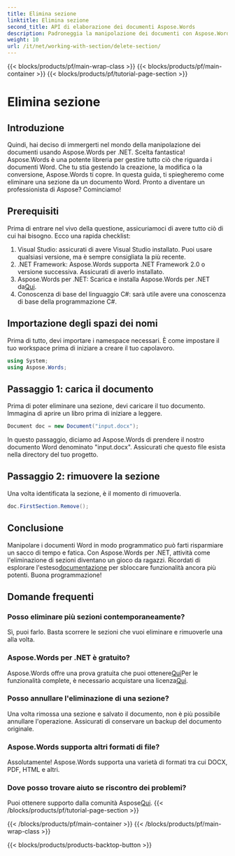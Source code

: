 ```yaml
---
title: Elimina sezione
linktitle: Elimina sezione
second_title: API di elaborazione dei documenti Aspose.Words
description: Padroneggia la manipolazione dei documenti con Aspose.Words per .NET. Scopri come eliminare sezioni dai documenti Word in pochi semplici passaggi.
weight: 10
url: /it/net/working-with-section/delete-section/
---
```


{{< blocks/products/pf/main-wrap-class >}}
{{< blocks/products/pf/main-container >}}
{{< blocks/products/pf/tutorial-page-section >}}

# Elimina sezione

## Introduzione

Quindi, hai deciso di immergerti nel mondo della manipolazione dei documenti usando Aspose.Words per .NET. Scelta fantastica! Aspose.Words è una potente libreria per gestire tutto ciò che riguarda i documenti Word. Che tu stia gestendo la creazione, la modifica o la conversione, Aspose.Words ti copre. In questa guida, ti spiegheremo come eliminare una sezione da un documento Word. Pronto a diventare un professionista di Aspose? Cominciamo!

## Prerequisiti

Prima di entrare nel vivo della questione, assicuriamoci di avere tutto ciò di cui hai bisogno. Ecco una rapida checklist:

1. Visual Studio: assicurati di avere Visual Studio installato. Puoi usare qualsiasi versione, ma è sempre consigliata la più recente.
2. .NET Framework: Aspose.Words supporta .NET Framework 2.0 o versione successiva. Assicurati di averlo installato.
3. Aspose.Words per .NET: Scarica e installa Aspose.Words per .NET da[Qui](https://releases.aspose.com/words/net/).
4. Conoscenza di base del linguaggio C#: sarà utile avere una conoscenza di base della programmazione C#.

## Importazione degli spazi dei nomi

Prima di tutto, devi importare i namespace necessari. È come impostare il tuo workspace prima di iniziare a creare il tuo capolavoro.

```csharp
using System;
using Aspose.Words;
```

## Passaggio 1: carica il documento

Prima di poter eliminare una sezione, devi caricare il tuo documento. Immagina di aprire un libro prima di iniziare a leggere.

```csharp
Document doc = new Document("input.docx");
```

In questo passaggio, diciamo ad Aspose.Words di prendere il nostro documento Word denominato "input.docx". Assicurati che questo file esista nella directory del tuo progetto.

## Passaggio 2: rimuovere la sezione

Una volta identificata la sezione, è il momento di rimuoverla.

```csharp
doc.FirstSection.Remove();
```


## Conclusione

 Manipolare i documenti Word in modo programmatico può farti risparmiare un sacco di tempo e fatica. Con Aspose.Words per .NET, attività come l'eliminazione di sezioni diventano un gioco da ragazzi. Ricordati di esplorare l'esteso[documentazione](https://reference.aspose.com/words/net/) per sbloccare funzionalità ancora più potenti. Buona programmazione!

## Domande frequenti

### Posso eliminare più sezioni contemporaneamente?
Sì, puoi farlo. Basta scorrere le sezioni che vuoi eliminare e rimuoverle una alla volta.

### Aspose.Words per .NET è gratuito?
 Aspose.Words offre una prova gratuita che puoi ottenere[Qui](https://releases.aspose.com/)Per le funzionalità complete, è necessario acquistare una licenza[Qui](https://purchase.aspose.com/buy).

### Posso annullare l'eliminazione di una sezione?
Una volta rimossa una sezione e salvato il documento, non è più possibile annullare l'operazione. Assicurati di conservare un backup del documento originale.

### Aspose.Words supporta altri formati di file?
Assolutamente! Aspose.Words supporta una varietà di formati tra cui DOCX, PDF, HTML e altri.

### Dove posso trovare aiuto se riscontro dei problemi?
 Puoi ottenere supporto dalla comunità Aspose[Qui](https://forum.aspose.com/c/words/8).
{{< /blocks/products/pf/tutorial-page-section >}}

{{< /blocks/products/pf/main-container >}}
{{< /blocks/products/pf/main-wrap-class >}}

{{< blocks/products/products-backtop-button >}}
